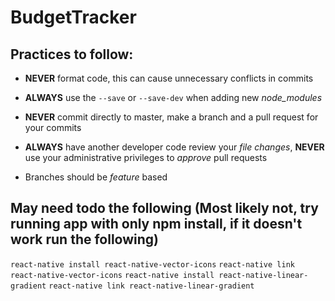 # BudgetTracker

## Practices to follow:

-   **NEVER** format code, this can cause unnecessary conflicts in commits

-   **ALWAYS** use the `--save` or `--save-dev` when adding new _node_modules_

-   **NEVER** commit directly to master, make a branch and a pull request for your commits

-   **ALWAYS** have another developer code review your _file changes_, **NEVER** use your administrative privileges to _approve_ pull requests

-   Branches should be _feature_ based

## May need todo the following (Most likely not, try running app with only npm install, if it doesn't work run the following)

`react-native install react-native-vector-icons`
`react-native link react-native-vector-icons`
`react-native install react-native-linear-gradient`
`react-native link react-native-linear-gradient`
